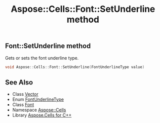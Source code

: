 ﻿---
title: Aspose::Cells::Font::SetUnderline method
linktitle: SetUnderline
second_title: Aspose.Cells for C++ API Reference
description: 'Aspose::Cells::Font::SetUnderline method. Gets or sets the font underline type in C++.'
type: docs
weight: 2500
url: /cpp/aspose.cells/font/setunderline/
---
## Font::SetUnderline method


Gets or sets the font underline type.

```cpp
void Aspose::Cells::Font::SetUnderline(FontUnderlineType value)
```

## See Also

* Class [Vector](../../vector/)
* Enum [FontUnderlineType](../../fontunderlinetype/)
* Class [Font](../)
* Namespace [Aspose::Cells](../../)
* Library [Aspose.Cells for C++](../../../)
